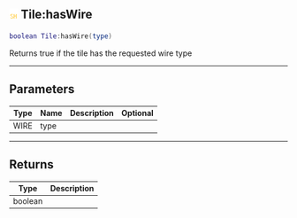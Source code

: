 ## ![shared](.gitbook/assets/shared.png) Tile:hasWire


```lua
boolean Tile:hasWire(type)
```

Returns true if the tile has the requested wire type


------
## Parameters

| Type   | Name | Description              | Optional |
| ------ | ---- | ------------------------ | -------: |
| WIRE | type |  |  |

------
## Returns

| Type | Description |
| ---- | ----------: |
| boolean |  |

